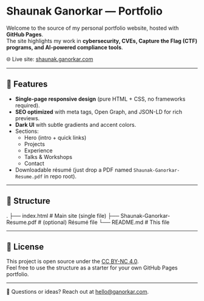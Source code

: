 # Shaunak Ganorkar — Portfolio

Welcome to the source of my personal portfolio website, hosted with **GitHub Pages**.  
The site highlights my work in **cybersecurity, CVEs, Capture the Flag (CTF) programs, and AI-powered compliance tools**.

🌐 Live site: [shaunak.ganorkar.com](https://shaunak.ganorkar.com/)

---

## 🚀 Features

- **Single-page responsive design** (pure HTML + CSS, no frameworks required).
- **SEO optimized** with meta tags, Open Graph, and JSON-LD for rich previews.
- **Dark UI** with subtle gradients and accent colors.
- Sections:
  - Hero (intro + quick links)
  - Projects
  - Experience
  - Talks & Workshops
  - Contact
- Downloadable résumé (just drop a PDF named `Shaunak-Ganorkar-Resume.pdf` in repo root).

---

## 📂 Structure
.
├── index.html # Main site (single file)
├── Shaunak-Ganorkar-Resume.pdf # (optional) Résumé file
└── README.md # This file

---

## 📜 License

This project is open source under the [CC BY-NC 4.0](LICENSE).  
Feel free to use the structure as a starter for your own GitHub Pages portfolio.

---

👋 Questions or ideas? Reach out at [hello@ganorkar.com](mailto:hello@ganorkar.com).
